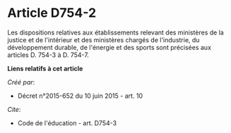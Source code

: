 # Article D754-2

Les dispositions relatives aux établissements relevant des ministères de la justice et de l'intérieur et des ministères
chargés de l'industrie, du développement durable, de l'énergie et des sports sont précisées aux articles D. 754-3 à D. 754-7.

**Liens relatifs à cet article**

_Créé par_:

  - Décret n°2015-652 du 10 juin 2015 - art. 10

_Cite_:

  - Code de l'éducation - art. D754-3

